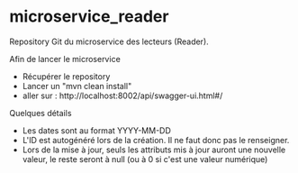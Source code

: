 # microservice_reader
Repository Git du microservice des lecteurs (Reader).

Afin de lancer le microservice 
- Récupérer le repository
- Lancer un "mvn clean install"
- aller sur : http://localhost:8002/api/swagger-ui.html#/

Quelques détails
- Les dates sont au format YYYY-MM-DD
- L'ID est autogénéré lors de la création. Il ne faut donc pas le renseigner.
- Lors de la mise à jour, seuls les attributs mis à jour auront une nouvelle valeur, le reste seront à null (ou à 0 si c'est une valeur numérique)
